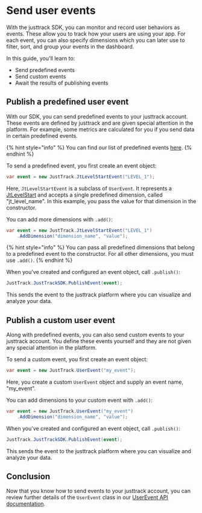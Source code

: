 # Send user events

With the justtrack SDK, you can monitor and record user behaviors as events. These allow you to track how your users are using your app. For each event, you can also specify dimensions which you can later use to filter, sort, and group your events in the dashboard.

In this guide, you'll learn to:&#x20;

* Send predefined events
* Send custom events
* Await the results of publishing events

## Publish a predefined user event

With our SDK, you can send predefined events to your justtrack account. These events are defined by justtrack and are given special attention in the platform. For example, some metrics are calculated for you if you send data in certain predefined events.

{% hint style="info" %}
You can find our list of predefined events [here](../readme/predefined-events.md).
{% endhint %}

To send a predefined event, you first create an event object:

```csharp
var event = new JustTrack.JtLevelStartEvent("LEVEL_1");
```

Here, `JtLevelStartEvent` is a subclass of `UserEvent`. It represents a [JtLevelStart](../readme/predefined-events.md#jtlevelstart) and accepts a single predefined dimension, called "jt\_level\_name". In this example, you pass the value for that dimension in the constructor.

You can add more dimensions with `.add()`:

```csharp
var event = new JustTrack.JtLevelStartEvent("LEVEL_1")
    .AddDimension("dimension_name", "value");
```

{% hint style="info" %}
You can pass all predefined dimensions that belong to a predefined event to the constructor. For all other dimensions, you must use `.add()`.
{% endhint %}

When you've created and configured an event object, call `.publish()`:

```csharp
JustTrack.JustTrackSDK.PublishEvent(event);
```

This sends the event to the justtrack platform where you can visualize and analyze your data.

## Publish a custom user event

Along with predefined events, you can also send custom events to your justtrack account. You define these events yourself and they are not given any special attention in the platform.

To send a custom event, you first create an event object:

```csharp
var event = new JustTrack.UserEvent("my_event");
```

Here, you create a custom `UserEvent` object and supply an event name, "my\_event".&#x20;

You can add dimensions to your custom event with `.add()`:

```csharp
var event = new JustTrack.UserEvent("my_event")
    .AddDimension("dimension_name", "value");
```

When you've created and configured an event object, call `.publish()`:

```csharp
JustTrack.JustTrackSDK.PublishEvent(event);
```

This sends the event to the justtrack platform where you can visualize and analyze your data.

## Conclusion

Now that you know how to send events to your justtrack account, you can review further details of the `UserEvent` class in our [UserEvent API documentation](overview/userevent-api.md).
